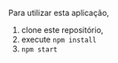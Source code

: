 Para utilizar esta aplicação, 

1. clone este repositório, 
2. execute `npm install` 
3. `npm start`